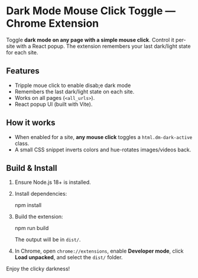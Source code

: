 
# Dark Mode Mouse Click Toggle — Chrome Extension

Toggle **dark mode on any page with a simple mouse click**. Control it per-site with a React popup. The extension remembers your last dark/light state for each site.

## Features
- Tripple moue click to enable disab;e dark mode
- Remembers the last dark/light state on each site.
- Works on all pages (`<all_urls>`).
- React popup UI (built with Vite).

## How it works
- When enabled for a site, **any mouse click** toggles a `html.dm-dark-active` class.
- A small CSS snippet inverts colors and hue-rotates images/videos back.

## Build & Install
1. Ensure Node.js 18+ is installed.
2. Install dependencies:
   
   npm install
   
3. Build the extension:
   
   npm run build
   
   The output will be in `dist/`.
4. In Chrome, open `chrome://extensions`, enable **Developer mode**, click **Load unpacked**, and select the `dist/` folder.

Enjoy the clicky darkness!
